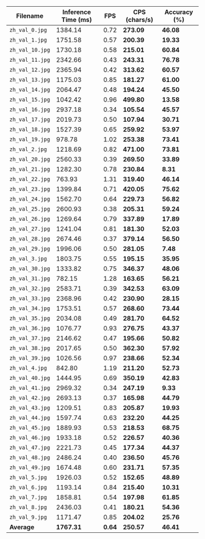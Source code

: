 | Filename | Inference Time (ms) | FPS | CPS (chars/s) | Accuracy (%) |
|---|---|---|---|---|
| `zh_val_0.jpg` | 1384.14 | 0.72 | **273.09** | **46.08** |
| `zh_val_1.jpg` | 1751.58 | 0.57 | **200.39** | **19.33** |
| `zh_val_10.jpg` | 1730.18 | 0.58 | **215.01** | **60.84** |
| `zh_val_11.jpg` | 2342.66 | 0.43 | **243.31** | **76.78** |
| `zh_val_12.jpg` | 2365.94 | 0.42 | **313.62** | **60.57** |
| `zh_val_13.jpg` | 1175.03 | 0.85 | **181.27** | **61.00** |
| `zh_val_14.jpg` | 2064.47 | 0.48 | **194.24** | **45.50** |
| `zh_val_15.jpg` | 1042.42 | 0.96 | **499.80** | **13.58** |
| `zh_val_16.jpg` | 2937.18 | 0.34 | **105.54** | **45.57** |
| `zh_val_17.jpg` | 2019.73 | 0.50 | **107.94** | **30.71** |
| `zh_val_18.jpg` | 1527.39 | 0.65 | **259.92** | **53.97** |
| `zh_val_19.jpg` | 978.78 | 1.02 | **253.38** | **73.41** |
| `zh_val_2.jpg` | 1218.69 | 0.82 | **471.00** | **73.81** |
| `zh_val_20.jpg` | 2560.33 | 0.39 | **269.50** | **33.89** |
| `zh_val_21.jpg` | 1282.30 | 0.78 | **230.84** | **8.31** |
| `zh_val_22.jpg` | 763.93 | 1.31 | **319.40** | **46.14** |
| `zh_val_23.jpg` | 1399.84 | 0.71 | **420.05** | **75.62** |
| `zh_val_24.jpg` | 1562.70 | 0.64 | **229.73** | **56.82** |
| `zh_val_25.jpg` | 2600.93 | 0.38 | **205.31** | **59.24** |
| `zh_val_26.jpg` | 1269.64 | 0.79 | **337.89** | **17.89** |
| `zh_val_27.jpg` | 1241.04 | 0.81 | **181.30** | **52.03** |
| `zh_val_28.jpg` | 2674.46 | 0.37 | **379.14** | **56.50** |
| `zh_val_29.jpg` | 1996.06 | 0.50 | **281.05** | **7.48** |
| `zh_val_3.jpg` | 1803.75 | 0.55 | **195.15** | **35.95** |
| `zh_val_30.jpg` | 1333.82 | 0.75 | **346.37** | **48.06** |
| `zh_val_31.jpg` | 782.15 | 1.28 | **163.65** | **56.21** |
| `zh_val_32.jpg` | 2583.71 | 0.39 | **342.53** | **63.09** |
| `zh_val_33.jpg` | 2368.96 | 0.42 | **230.90** | **28.15** |
| `zh_val_34.jpg` | 1753.51 | 0.57 | **268.60** | **73.44** |
| `zh_val_35.jpg` | 2034.08 | 0.49 | **281.70** | **64.52** |
| `zh_val_36.jpg` | 1076.77 | 0.93 | **276.75** | **43.37** |
| `zh_val_37.jpg` | 2146.62 | 0.47 | **195.66** | **50.82** |
| `zh_val_38.jpg` | 2017.65 | 0.50 | **362.30** | **57.92** |
| `zh_val_39.jpg` | 1026.56 | 0.97 | **238.66** | **52.34** |
| `zh_val_4.jpg` | 842.80 | 1.19 | **211.20** | **52.73** |
| `zh_val_40.jpg` | 1444.95 | 0.69 | **350.19** | **42.83** |
| `zh_val_41.jpg` | 2969.32 | 0.34 | **247.19** | **9.33** |
| `zh_val_42.jpg` | 2693.13 | 0.37 | **165.98** | **44.79** |
| `zh_val_43.jpg` | 1209.51 | 0.83 | **205.87** | **19.93** |
| `zh_val_44.jpg` | 1597.74 | 0.63 | **232.20** | **44.25** |
| `zh_val_45.jpg` | 1889.93 | 0.53 | **218.53** | **68.75** |
| `zh_val_46.jpg` | 1933.18 | 0.52 | **226.57** | **40.36** |
| `zh_val_47.jpg` | 2221.73 | 0.45 | **177.34** | **44.37** |
| `zh_val_48.jpg` | 2486.24 | 0.40 | **236.50** | **45.76** |
| `zh_val_49.jpg` | 1674.48 | 0.60 | **231.71** | **57.35** |
| `zh_val_5.jpg` | 1926.03 | 0.52 | **152.65** | **48.89** |
| `zh_val_6.jpg` | 1193.14 | 0.84 | **215.40** | **10.31** |
| `zh_val_7.jpg` | 1858.81 | 0.54 | **197.98** | **61.85** |
| `zh_val_8.jpg` | 2436.03 | 0.41 | **180.21** | **54.36** |
| `zh_val_9.jpg` | 1171.47 | 0.85 | **204.02** | **25.76** |
| **Average** | **1767.31** | **0.64** | **250.57** | **46.41** |